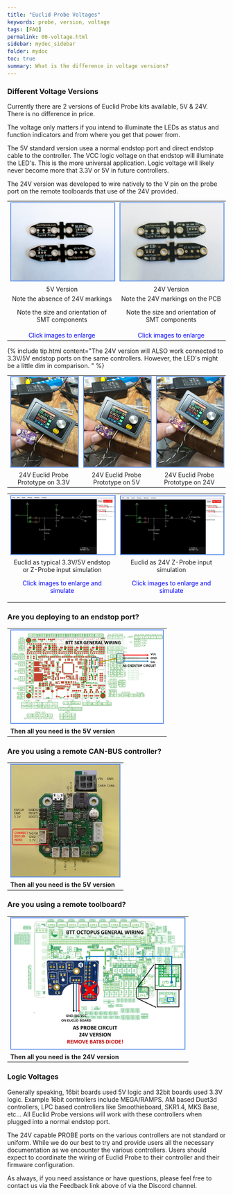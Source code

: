 ```yaml
---
title: "Euclid Probe Voltages"
keywords: probe, version, voltage
tags: [FAQ]
permalink: 00-voltage.html
sidebar: mydoc_sidebar
folder: mydoc
toc: true
summary: What is the difference in voltage versions? 
---
```

### Different Voltage Versions
Currently there are 2 versions of Euclid Probe kits available, 5V & 24V. There is no difference in price. 

The voltage only matters if you intend to illuminate the LEDs as status and function indicators and from where you get that power from. 

The 5V standard version usea a normal endstop port and direct endstop cable to the controller. The VCC logic voltage on that endstop will illuminate the LED's. This is the more universal application. Logic voltage will likely never become more that 3.3V or 5V in future controllers.

The 24V version was developed to wire natively to the V pin on the probe port on the remote toolboards that use of the 24V provided.

<div style="width:100%;text-align:center;">
<table>
<tr>
  <td>  <a href="images\01_5VPCB.jpg" data-lity>
    <img src="images\01_5VPCB.jpg" style="width:400px; border:2px solid CornflowerBlue">
  </a>
  </td>
  <td>
    <a href="images\01_24VPCB.jpg" data-lity>
    <img src="images\01_24VPCB.jpg" style="width:400px; border:2px solid CornflowerBlue">
  </a>
  </td>
</tr>
<tr>
  <td>5V Version</td>
  <td>24V Version</td>
</tr>
<tr>
  <td>Note the absence of 24V markings<P>  
      Note the size and orientation of SMT components</p></td>
  <td>Note the 24V markings on the PCB<P>  
      Note the size and orientation of SMT components</p></td>
</tr>
<tr>
  <td><span style="color:blue">Click images to enlarge</span>
  </td>
  <td><span style="color:blue">Click images to enlarge</span>
  </td>
</tr>
</table>
</div>  


{% include tip.html content="The 24V version will ALSO work connected to 3.3V/5V endstop ports on the same controllers. However, the LED's might be a little dim in comparison. " %}  


<div style="width:100%;text-align: center;align-items: center">
<table>
<tr>
   <td> <a href="images\01_assembly\3.3V.jpg" data-lity>
   <img src="images\01_assembly\3.3V.jpg" style="width:300px; border:2px solid CornflowerBlue"></a>
   </td>
   <td> <a href="images\01_assembly\5V.jpg" data-lity>
   <img src="images\01_assembly\5V.jpg" style="width:300px; border:2px solid CornflowerBlue"></a>
   </td>
   <td> <a href="images\01_assembly\24V.jpg" data-lity>
   <img src="images\01_assembly\24V.jpg" style="width:300px; border:2px solid CornflowerBlue"></a>
   </td>
</tr>
<tr>
   <td style="width:300px"><span style="width: 100%;text-align: center;align-items: center">24V Euclid Probe Prototype on 3.3V</span></td>
   <td style="width:300px"><span style="width: 100%;text-align: center;align-items: center">24V Euclid Probe Prototype on 5V</span></td>
   <td style="width:300px"><span style="width: 100%;text-align: center;align-items: center">24V Euclid Probe Prototype on 24V</span></td>
</tr>
</table>
<table>
<tr>
  <td>
    <a href="https://tinyurl.com/yawtohnf" data-lity>
    <img src="images\00-falstad.jpg" style="width:400px; border:2px solid CornflowerBlue"></a>
  </td>
  <td>
    <a href="https://tinyurl.com/y9l7q26f" data-lity>
    <img src="images\00-falstad.jpg" style="width:400px; border:2px solid CornflowerBlue"></a>
  </td>    
</tr>
<tr>
  <td>Euclid as typical 3.3V/5V endstop or Z-Probe input simulation<p>
  <span style="color:blue">Click images to enlarge and simulate</span></p></td>
  <td>Euclid as 24V Z-Probe input simulation<p>
  <span style="color:blue">Click images to enlarge and simulate</span></p></td>
</tr>
</table>
</div>

###  Are you deploying to an endstop port?  
<table>
<tr>
   <td> <a href="images\04-wiring\boards_BTT\Slide5.PNG" data-lity>
<img src="images\04-wiring\boards_BTT\Slide5.PNG" style="width:350px; border:2px solid CornflowerBlue"></a>
  </td>
</tr>  
<tr>
  <td>
   <b>Then all you need is the 5V version</b>
  </td>
</tr>
</table>

###  Are you using a remote CAN-BUS controller?  
<table>
<tr>
   <td> <a href="images\04_CANB_example.jpg" data-lity>
        <img src="images\04_CANB_example.jpg" style="width:250px; border:2px solid CornflowerBlue"></a>
  </td>
</tr>  
<tr>
  <td>
   <b>Then all you need is the 5V version</b>
  </td>
</tr>
</table>


###  Are you using a remote toolboard?  

<table>
<tr>
   <td><a href="images\04-wiring\boards_BTT\Slide4.PNG" data-lity>
       <img src="images\04-wiring\boards_BTT\Slide4.PNG" style="width:400px; border:2px solid CornflowerBlue"></a>  
    </td>
</tr>  
<tr>
  <td>
   <b>Then all you need is the 24V version</b>
  </td>
</tr>
</table>


###  Logic Voltages  

Generally speaking, 16bit boards used 5V logic and 32bit boards used 3.3V logic. Example 16bit controllers include MEGA/RAMPS. AM based Duet3d controllers, LPC based controllers like Smoothieboard, SKR1.4, MKS Base, etc... All Euclid Probe versions will work with these controllers when plugged into a normal endstop port.  

The 24V capable PROBE ports on the various controllers are not standard or uniform. While we do our best to try and provide users all the necessary documentation as we encounter the various controllers.  Users should expect to coordinate the wiring of Euclid Probe to their controller and their firmware configuration.  

As always, if you need assistance or have questions, please feel free to contact us via the Feedback link above of via the Discord channel.  

